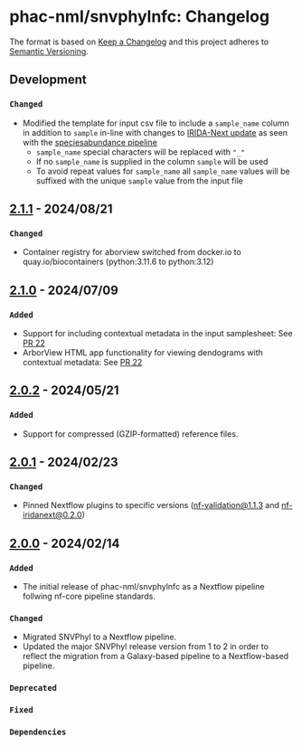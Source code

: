 # phac-nml/snvphylnfc: Changelog

The format is based on [Keep a Changelog](https://keepachangelog.com/en/1.0.0/)
and this project adheres to [Semantic Versioning](https://semver.org/spec/v2.0.0.html).

## Development

### `Changed`

- Modified the template for input csv file to include a `sample_name` column in addition to `sample` in-line with changes to [IRIDA-Next update] as seen with the [speciesabundance pipeline]
  - `sample_name` special characters will be replaced with `"_"`
  - If no `sample_name` is supplied in the column `sample` will be used
  - To avoid repeat values for `sample_name` all `sample_name` values will be suffixed with the unique `sample` value from the input file

[IRIDA-Next update]: https://github.com/phac-nml/irida-next/pull/678
[speciesabundance pipeline]: https://github.com/phac-nml/speciesabundance/pull/24

## [2.1.1] - 2024/08/21

### `Changed`

- Container registry for aborview switched from docker.io to quay.io/biocontainers (python:3.11.6 to python:3.12)

## [2.1.0] - 2024/07/09

### `Added`

- Support for including contextual metadata in the input samplesheet: See [PR 22](https://github.com/phac-nml/snvphylnfc/pull/22)
- ArborView HTML app functionality for viewing dendograms with contextual metadata: See [PR 22](https://github.com/phac-nml/snvphylnfc/pull/22)

## [2.0.2] - 2024/05/21

### `Added`

- Support for compressed (GZIP-formatted) reference files.

## [2.0.1] - 2024/02/23

### `Changed`

- Pinned Nextflow plugins to specific versions (nf-validation@1.1.3 and nf-iridanext@0.2.0)

## [2.0.0] - 2024/02/14

### `Added`

- The initial release of phac-nml/snvphylnfc as a Nextflow pipeline follwing nf-core pipeline standards.

### `Changed`

- Migrated SNVPhyl to a Nextflow pipeline.
- Updated the major SNVPhyl release version from 1 to 2 in order to reflect the migration from a Galaxy-based pipeline to a Nextflow-based pipeline.

### `Deprecated`

### `Fixed`

### `Dependencies`

[2.1.1]: https://github.com/phac-nml/snvphylnfc/releases/tag/2.1.1
[2.1.0]: https://github.com/phac-nml/snvphylnfc/releases/tag/2.1.0
[2.0.2]: https://github.com/phac-nml/snvphylnfc/releases/tag/2.0.2
[2.0.1]: https://github.com/phac-nml/snvphylnfc/releases/tag/2.0.1
[2.0.0]: https://github.com/phac-nml/snvphylnfc/releases/tag/2.0.0
